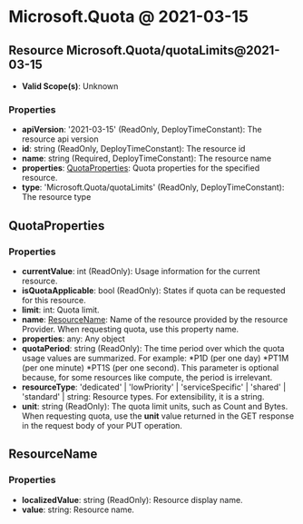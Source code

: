 # Microsoft.Quota @ 2021-03-15

## Resource Microsoft.Quota/quotaLimits@2021-03-15
* **Valid Scope(s)**: Unknown
### Properties
* **apiVersion**: '2021-03-15' (ReadOnly, DeployTimeConstant): The resource api version
* **id**: string (ReadOnly, DeployTimeConstant): The resource id
* **name**: string (Required, DeployTimeConstant): The resource name
* **properties**: [QuotaProperties](#quotaproperties): Quota properties for the specified resource.
* **type**: 'Microsoft.Quota/quotaLimits' (ReadOnly, DeployTimeConstant): The resource type

## QuotaProperties
### Properties
* **currentValue**: int (ReadOnly): Usage information for the current resource.
* **isQuotaApplicable**: bool (ReadOnly): States if quota can be requested for this resource.
* **limit**: int: Quota limit.
* **name**: [ResourceName](#resourcename): Name of the resource provided by the resource Provider. When requesting quota, use this property name.
* **properties**: any: Any object
* **quotaPeriod**: string (ReadOnly): The time period over which the quota usage values are summarized. For example:
*P1D (per one day)
*PT1M (per one minute)
*PT1S (per one second).
This parameter is optional because, for some resources like compute, the period is irrelevant.
* **resourceType**: 'dedicated' | 'lowPriority' | 'serviceSpecific' | 'shared' | 'standard' | string: Resource types. For extensibility, it is a string.
* **unit**: string (ReadOnly): The quota limit units, such as Count and Bytes. When requesting quota, use the **unit** value returned in the GET response in the request body of your PUT operation.

## ResourceName
### Properties
* **localizedValue**: string (ReadOnly): Resource display name.
* **value**: string: Resource name.

